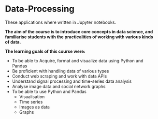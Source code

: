 # Data-Processing

These applications where written in Jupyter notebooks. 

**The aim of the course is to introduce core concepts
in data science, and familiarise students with the practicalities of working with various kinds of data.**

**The learning goals of this course were:**

* To be able to Acquire, format and visualize data using Python and Pandas
* Be proficient with handling data of various types
* Conduct web scraping and work with data APIs
* Understand signal processing and time-series
data analysis
* Analyse image data and social network graphs
* To be able to use Python and Pandas
  * Visualisation
  * Time series
  * Images as data
  * Graphs